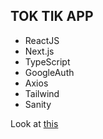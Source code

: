 ## TOK TIK APP

- ReactJS
- Next.js
- TypeScript
- GoogleAuth
- Axios
- Tailwind
- Sanity

Look at [this](https://tok-tik-final.vercel.app/)
